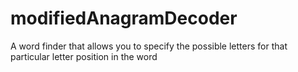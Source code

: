 # modifiedAnagramDecoder
A word finder that allows you to specify the possible letters for that particular letter position in the word
